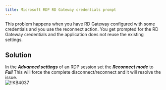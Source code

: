 ```yaml
---
title: Microsoft RDP RD Gateway credentials prompt
---
```

This problem happens when you have RD Gateway configured with some credentials and you use the reconnect action. You get prompted for the RD Gateway credentials and the application does not reuse the existing settings.

## Solution

In the ***Advanced settings*** of an RDP session set the ***Reconnect mode*** to ***Full*** This will force the complete disconnect/reconnect and it will resolve the issue.  
![!!KB4037](https://webdevolutions.azureedge.net/docs/en/kb/KB4037.png)
